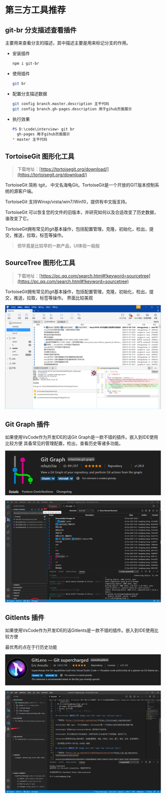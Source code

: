 # 第三方工具推荐

## git-br 分支描述查看插件 <Badge text="Node.js" type="tip" vertical="top"/><Badge text="npm" type="tip" vertical="top"/>

主要用来查看分支的描述，其中描述主要是用来标记分支的作用。

- 安装插件
  
  ```bash
  npm i git-br
  ```

- 使用插件
  
  ```bash
  git br
  ```

- 配置分支描述数据
  
  ```bash
  git config branch.master.description 主干代码
  git config branch.gh-pages.description 用于gihub页面展示
  ```

- 执行效果
  
  ```powershell
  PS D:\code\interview> git br
    gh-pages 用于gihub页面展示
  * master 主干代码
  ```

## TortoiseGit 图形化工具 <Badge text="GUI" type="tip" vertical="top"/>

> 下载地址：[https://tortoisegit.org/download/](https://tortoisegit.org/download/)

TortoiseGit 简称 tgit， 中文名海龟Git。TortoiseGit是一个开放的GIT版本控制系统的源客户端。

TortoiseGit 支持Winxp/vista/win7/Win10，提供有中文版支持。

TortoiseGit 可以恢复您的文件的旧版本，并研究如何以及合适改变了历史数据，谁改变了它。

TortoiseGit拥有常见的git基本操作，包括配置管理，克隆，初始化，检出，提交，推送，拉取，标签等操作。

> 但毕竟是比较早的一款产品，UI体验一般般

## SourceTree 图形化工具 <Badge text="GUI" type="tip" vertical="top"/>

> 下载地址：[https://pc.qq.com/search.html#!keyword=sourcetree](https://pc.qq.com/search.html#!keyword=sourcetree)

TortoiseGit拥有常见的git基本操作，包括配置管理，克隆，初始化，检出，提交，推送，拉取，标签等操作。
界面比较美观

![SoureTree](./assets/sourcetree.png)

## Git Graph 插件 <Badge text="VsCode" type="tip" vertical="top"/>

如果使用VsCode作为开发IDE的话Git Graph是一款不错的插件。嵌入到IDE使用比较方便
具备常见的管理配置，检出，查看历史等诸多功能。

![Git Graph](./assets/git-graph.png)

![Git Graph](./assets/git-graph1.png)

## Gitlents 插件 <Badge text="VsCode" type="tip" vertical="top"/>

如果使用VsCode作为开发IDE的话Gitlents是一款不错的插件。嵌入到IDE使用比较方便

最优秀的点在于行历史功能

![Gitlents](./assets/gitlents.png)

![Gitlents](./assets/gitlents1.png)
